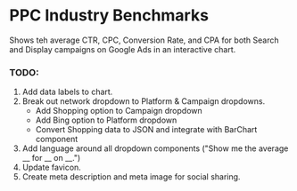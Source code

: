 # PPC Industry Benchmarks

Shows teh average CTR, CPC, Conversion Rate, and CPA for both Search and Display campaigns on Google Ads in an interactive chart.


### TODO:
1. Add data labels to chart.
1. Break out network dropdown to Platform & Campaign dropdowns.
    - Add Shopping option to Campaign dropdown
    - Add Bing option to Platform dropdown
    - Convert Shopping data to JSON and integrate with BarChart component
1. Add language around all dropdown components ("Show me the average __ for __ on __.")
1. Update favicon.
1. Create meta description and meta image for social sharing.